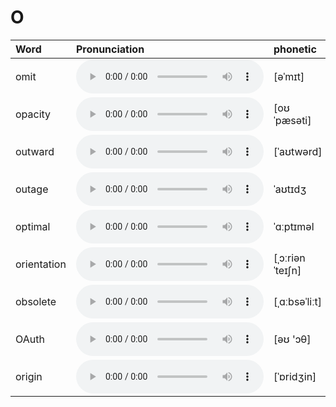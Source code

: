 
# O

| Word  | Pronunciation | phonetic |
| :-- | :-- | :-- |
| omit | <audio src="/awesome-pronunciation/public/audio/omit.mp3" controls="controls" controlslist="nodownload"></audio> | [əˈmɪt] |
| opacity | <audio src="/awesome-pronunciation/public/audio/opacity.mp3" controls="controls" controlslist="nodownload"></audio> | [oʊˈpæsəti] |
| outward | <audio src="/awesome-pronunciation/public/audio/outward.mp3" controls="controls" controlslist="nodownload"></audio> | [ˈaʊtwərd] |
| outage | <audio src="/awesome-pronunciation/public/audio/outage.mp3" controls="controls" controlslist="nodownload"></audio> | ˈaʊtɪdʒ |
| optimal | <audio src="/awesome-pronunciation/public/audio/optimal.mp3" controls="controls" controlslist="nodownload"></audio> | ˈɑːptɪməl |
| orientation | <audio src="/awesome-pronunciation/public/audio/orientation.mp3" controls="controls" controlslist="nodownload"></audio> | [ˌɔːriənˈteɪʃn] |
| obsolete | <audio src="/awesome-pronunciation/public/audio/obsolete.mp3" controls="controls" controlslist="nodownload"></audio> | [ˌɑːbsəˈliːt] |
| OAuth | <audio src="/awesome-pronunciation/public/audio/OAuth.mp3" controls="controls" controlslist="nodownload"></audio> | [əʊ 'ɔθ] |
| origin | <audio src="/awesome-pronunciation/public/audio/origin.mp3" controls="controls" controlslist="nodownload"></audio> | [ˈɒridʒin] |
